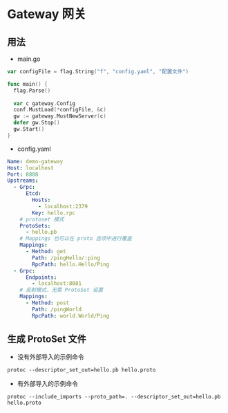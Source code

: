# Gateway 网关

## 用法

- main.go

```go
var configFile = flag.String("f", "config.yaml", "配置文件")

func main() {
  flag.Parse()
  
  var c gateway.Config
  conf.MustLoad(*configFile, &c)
  gw := gateway.MustNewServer(c)
  defer gw.Stop()
  gw.Start()
}
```




- config.yaml

```yaml
Name: demo-gateway
Host: localhost
Port: 8888
Upstreams:
  - Grpc:
      Etcd:
        Hosts:
          - localhost:2379
        Key: hello.rpc
    # protoset 模式
    ProtoSets:
      - hello.pb
    # Mappings 也可以在 proto 选项中进行覆盖
    Mappings:
      - Method: get
        Path: /pingHello/:ping
        RpcPath: hello.Hello/Ping
  - Grpc:
      Endpoints:
        - localhost:8081
    # 反射模式，无需 ProtoSet 设置
    Mappings:
      - Method: post
        Path: /pingWorld
        RpcPath: world.World/Ping
```

## 生成 ProtoSet 文件

- 没有外部导入的示例命令

```shell
protoc --descriptor_set_out=hello.pb hello.proto
```

- 有外部导入的示例命令

```shell
protoc --include_imports --proto_path=. --descriptor_set_out=hello.pb hello.proto
```

